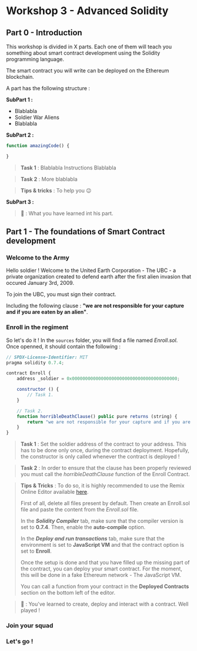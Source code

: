 # Workshop 3 - Advanced Solidity

## **Part 0 - Introduction**

This workshop is divided in X parts.
Each one of them will teach you something about smart contract development using the Solidity programming language.

The smart contract you will write can be deployed on the Ethereum blockchain.

A part has the following structure :

**SubPart 1 :**

- Blablabla
- Soldier War Aliens
- Blablabla

**SubPart 2 :**

``` js
function amazingCode() {

}
```

> **Task 1** : Blablabla Instructions Blablabla

> **Task 2** : More blablabla

> **Tips & tricks** : To help you :wink:

**SubPart 3 :**

> **:partying_face:** : What you have learned int his part.

## **Part 1 - The foundations of Smart Contract development**

### **Welcome to the Army**

Hello soldier ! Welcome to the United Earth Corporation - The UBC - a private organization created to defend earth after the first alien invasion that occured January 3rd, 2009.

To join the UBC, you must sign their contract.

Including the following clause : **"we are not responsible for your capture and if you are eaten by an alien"**.

### **Enroll in the regiment**

So let's do it ! In the `sources` folder, you will find a file named *Enroll.sol*.
Once openned, it should contain the following :

``` js
// SPDX-License-Identifier: MIT
pragma solidity 0.7.4;

contract Enroll {
    address _soldier = 0x0000000000000000000000000000000000000000;

    constructor () {
        // Task 1.
    }

    // Task 2.
    function horribleDeathClause() public pure returns (string) {
        return "we are not responsible for your capture and if you are eaten by an alien";
    }
}
```

> **Task 1** : Set the soldier address of the contract to your address.
> This has to be done only once, during the contract deployment.
> Hopefully, the constructor is only called whenever the contract is deployed !

> **Task 2** : In order to ensure that the clause has been properly reviewed you must call the *horribleDeathClause* function of the Enroll Contract.

> **Tips & Tricks** : To do so, it is highly recommended to use the Remix Online Editor available [here](https://remix.ethereum.org/).
>
> First of all, delete all files present by default.
> Then create an Enroll.sol file and paste the content from the *Enroll.sol* file.
>
> In the ***Solidity Compiler*** tab, make sure that the compiler version is set to **0.7.4**. Then, enable the **auto-compile** option.
>
> In the ***Deploy and run transactions*** tab, make sure that the environment is set to **JavaScript VM** and that the contract option is set to **Enroll**.
>
> Once the setup is done and that you have filled up the missing part of the contract, you can deploy your smart contract. For the moment, this will be done in a fake Ethereum network - The JavaScript VM.
>
> You can call a function from your contract in the **Deployed Contracts** section on the bottom left of the editor.


> **:partying_face:** : You've learned to create, deploy and interact with a contract. Well played !

### **Join your squad**

### **Let's go !**
